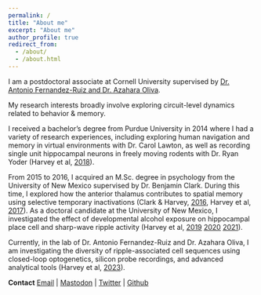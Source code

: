 ```yaml
---
permalink: /
title: "About me"
excerpt: "About me"
author_profile: true
redirect_from: 
  - /about/
  - /about.html
---
```



I am a postdoctoral associate at Cornell University supervised by [Dr. Antonio Fernandez-Ruiz and Dr. Azahara Oliva](https://braincomputation.org/). 

My research interests broadly involve exploring circuit-level dynamics related to behavior & memory. 

I received a bachelor’s degree from Purdue University in 2014 where I had a variety of research experiences, including exploring human navigation and memory in virtual environments with Dr. Carol Lawton, as well as recording single unit hippocampal neurons in freely moving rodents with Dr. Ryan Yoder (Harvey et al, [2018](https://doi.org/10.1016/j.cub.2018.04.034)). 

From 2015 to 2016, I acquired an M.Sc. degree in psychology from the University of New Mexico supervised by Dr. Benjamin Clark. During this time, I explored how the anterior thalamus contributes to spatial memory using selective temporary inactivations (Clark & Harvey, [2016](https://doi.org/10.1016/j.nlm.2016.06.002), Harvey et al, [2017](https://doi.org/10.3389/fnins.2017.00094)). As a doctoral candidate at the University of New Mexico, I investigated the effect of developmental alcohol exposure on hippocampal place cell and sharp-wave ripple activity (Harvey et al, [2019](https://doi.org/10.1016/j.neubiorev.2019.09.018) [2020](https://doi.org/10.1016/j.cub.2020.06.077) [2021](https://doi.org/10.1101/2021.06.29.450435)).

Currently, in the lab of  Dr. Antonio Fernandez-Ruiz and Dr. Azahara Oliva, I am investigating the diversity of ripple-associated cell sequences using closed-loop optogenetics, silicon probe recordings, and advanced analytical tools (Harvey et al, [2023](https://doi.org/10.1016/j.neuron.2023.04.015)).

**Contact**
[Email](mailto:rh538@cornell.edu) | [Mastodon](https://neuromatch.social/@ryaneharvey) | [Twitter](https://twitter.com/ryaneharvey) | [Github](https://github.com/ryanharvey1)
